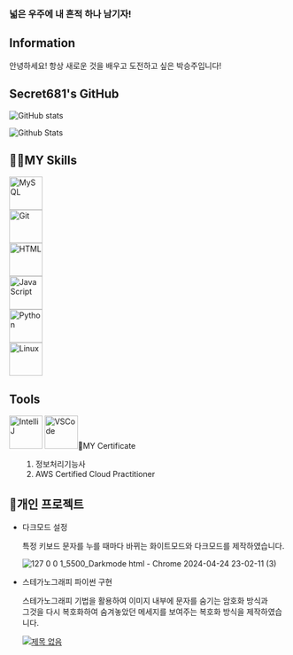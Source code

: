 ### 넓은 우주에 내 흔적 하나 남기자!

<h2>Information</h2>
<p>안녕하세요! 항상 새로운 것을 배우고 도전하고 싶은 박승주입니다!</p>

<h2>Secret681's GitHub</h2>
  
   ![GitHub stats](https://github-readme-stats.vercel.app/api?username=Secret681&show_icons=true&theme=dark)
            
   
   ![Github Stats](https://github-readme-stats.vercel.app/api/top-langs/?username=Secret681&theme=dark&hide_border=false&layout=compact)

<h2>👨‍💻MY Skills</h2>

<img src="https://github.com/bablubambal/All_logo_and_pictures/blob/main/databases/mysql.svg" alt="MySQL" width="60" height="60"><br>
<img src="https://github.com/bablubambal/All_logo_and_pictures/blob/main/others/git.svg" alt="Git" width="60" height="60"><br>
<img src="https://github.com/bablubambal/All_logo_and_pictures/blob/main/others/html.svg" alt="HTML" width="60" height="60"><br>
<img src="https://github.com/bablubambal/All_logo_and_pictures/blob/main/programming%20languages/javascript.svg" alt="JavaScript" width="60" height="60"><br>
<img src="https://github.com/bablubambal/All_logo_and_pictures/blob/main/programming%20languages/python.svg" alt="Python" width="60" height="60"><br>
<img src="https://github.com/bablubambal/All_logo_and_pictures/blob/main/social%20icons/linux.svg" alt="Linux" width="60" height="60"><br>


<h2>Tools</h2>
<img src="https://github.com/bablubambal/All_logo_and_pictures/blob/main/ides/intellij.svg" alt="IntelliJ" width="60" height="60">
<img src="https://github.com/bablubambal/All_logo_and_pictures/blob/main/text%20editors/vscode.svg" alt="VSCode" width="60" height="60"



<h2>👀MY Certificate</h2>
<ul>
  <ol type="1">
    <li>정보처리기능사</li>
    <li>AWS Certified Cloud Practitioner</li>
  </ol>
</ul>

<h2>🎁개인 프로젝트</h2>
<ul>
  <li>다크모드 설정</li>
  <p style=letter-spacing :0.5px; or 0.05em>

특정 키보드 문자를 누를 때마다 바뀌는 화이트모드와 다크모드를 제작하였습니다.</p>
<a href="https://github.com/Secret681"></a>
    ![127 0 0 1_5500_Darkmode html - Chrome 2024-04-24 23-02-11 (3)](https://github.com/Secret681/Secret681/assets/128019532/574875e4-2e7a-40f8-ae69-eacf44f9f7f8)
  <li>스테가노그래피 파이썬 구현</li>
  <p style=letter-spacing :0.5px; or 0.05em>

스테가노그래피 기법을 활용하여 이미지 내부에 문자를 숨기는 암호화 방식과<br>
그것을 다시 복호화하여 숨겨놓았던 메세지를 보여주는 복호화 방식을 제작하였습니다.</p>
<a href="https://github.com/Secret681/Encoding-Steganography">
  ![제목 없음](https://github.com/Secret681/Secret681/assets/128019532/0be3d31d-39e5-41c5-8dc3-3d7587a87f6a)

</ul>



